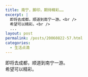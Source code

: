 ```yaml
---
title: 南宁，脚印，期待精彩……
excerpt: |
  即将去成都，顺道到南宁一游。<br />
  希望可以精彩。<br />
  ...
layout: post
permalink: /posts/20060822-57.html
categories:
  - 生活点滴
---
```

即将去成都，顺道到南宁一游。  
希望可以精彩。